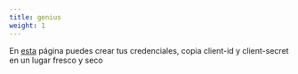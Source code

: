 ```yaml
---
title: genius
weight: 1
---
```


En [esta](https://genius.com/api-clients) página puedes crear tus credenciales, copia client-id y client-secret en un lugar fresco y seco